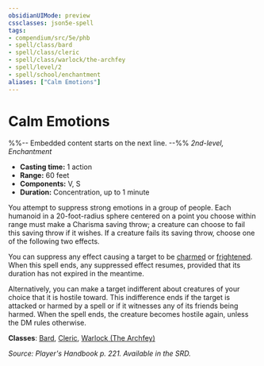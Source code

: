 ```yaml
---
obsidianUIMode: preview
cssclasses: json5e-spell
tags:
- compendium/src/5e/phb
- spell/class/bard
- spell/class/cleric
- spell/class/warlock/the-archfey
- spell/level/2
- spell/school/enchantment
aliases: ["Calm Emotions"]
---
```

# Calm Emotions
%%-- Embedded content starts on the next line. --%%
*2nd-level, Enchantment*  

- **Casting time:** 1 action
- **Range:** 60 feet
- **Components:** V, S
- **Duration:** Concentration, up to 1 minute

You attempt to suppress strong emotions in a group of people. Each humanoid in a 20-foot-radius sphere centered on a point you choose within range must make a Charisma saving throw; a creature can choose to fail this saving throw if it wishes. If a creature fails its saving throw, choose one of the following two effects.

You can suppress any effect causing a target to be [charmed](rules/conditions.md#charmed) or [frightened](rules/conditions.md#frightened). When this spell ends, any suppressed effect resumes, provided that its duration has not expired in the meantime.

Alternatively, you can make a target indifferent about creatures of your choice that it is hostile toward. This indifference ends if the target is attacked or harmed by a spell or if it witnesses any of its friends being harmed. When the spell ends, the creature becomes hostile again, unless the DM rules otherwise.

**Classes**: [Bard](bard.md), [Cleric](cleric.md), [Warlock (The Archfey)](warlock-the-archfey.md)

*Source: Player's Handbook p. 221. Available in the SRD.*